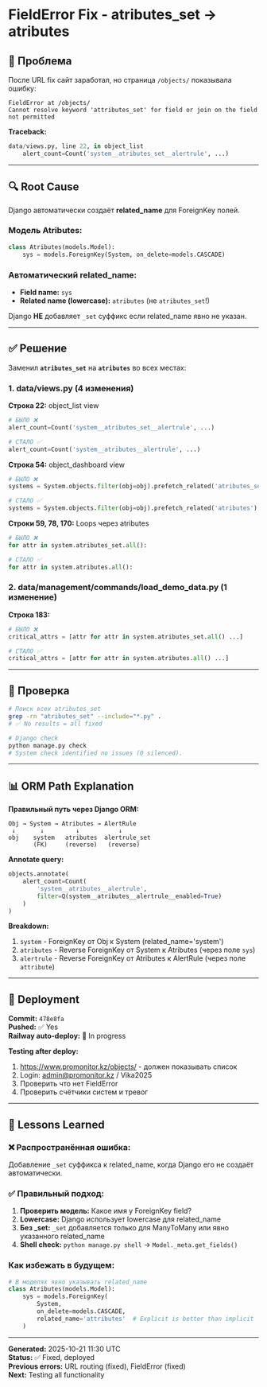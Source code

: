 # FieldError Fix - atributes_set → atributes

## 🔴 Проблема
После URL fix сайт заработал, но страница `/objects/` показывала ошибку:

```
FieldError at /objects/
Cannot resolve keyword 'attributes_set' for field or join on the field not permitted
```

**Traceback:**
```python
data/views.py, line 22, in object_list
    alert_count=Count('system__atributes_set__alertrule', ...)
```

---

## 🔍 Root Cause

Django автоматически создаёт **related_name** для ForeignKey полей.

### Модель Atributes:
```python
class Atributes(models.Model):
    sys = models.ForeignKey(System, on_delete=models.CASCADE)
```

### Автоматический related_name:
- **Field name:** `sys`
- **Related name (lowercase):** `atributes` (не `atributes_set`!)

Django **НЕ** добавляет `_set` суффикс если related_name явно не указан.

---

## ✅ Решение

Заменил **`atributes_set`** на **`atributes`** во всех местах:

### 1. data/views.py (4 изменения)

**Строка 22:** object_list view
```python
# БЫЛО ❌
alert_count=Count('system__atributes_set__alertrule', ...)

# СТАЛО ✅
alert_count=Count('system__atributes__alertrule', ...)
```

**Строка 54:** object_dashboard view
```python
# БЫЛО ❌
systems = System.objects.filter(obj=obj).prefetch_related('atributes_set')

# СТАЛО ✅
systems = System.objects.filter(obj=obj).prefetch_related('atributes')
```

**Строки 59, 78, 170:** Loops через atributes
```python
# БЫЛО ❌
for attr in system.atributes_set.all():

# СТАЛО ✅
for attr in system.atributes.all():
```

### 2. data/management/commands/load_demo_data.py (1 изменение)

**Строка 183:**
```python
# БЫЛО ❌
critical_attrs = [attr for attr in system.atributes_set.all() ...]

# СТАЛО ✅
critical_attrs = [attr for attr in system.atributes.all() ...]
```

---

## 🧪 Проверка

```bash
# Поиск всех atributes_set
grep -rn "atributes_set" --include="*.py" .
# ✅ No results = all fixed

# Django check
python manage.py check
# System check identified no issues (0 silenced).
```

---

## 📊 ORM Path Explanation

**Правильный путь через Django ORM:**

```
Obj → System → Atributes → AlertRule
 ↓       ↓         ↓           ↓
obj    system   atributes  alertrule_set
       (FK)     (reverse)   (reverse)
```

**Annotate query:**
```python
objects.annotate(
    alert_count=Count(
        'system__atributes__alertrule',
        filter=Q(system__atributes__alertrule__enabled=True)
    )
)
```

**Breakdown:**
1. `system` - ForeignKey от Obj к System (related_name='system')
2. `atributes` - Reverse ForeignKey от System к Atributes (через поле `sys`)
3. `alertrule` - Reverse ForeignKey от Atributes к AlertRule (через поле `attribute`)

---

## 🚀 Deployment

**Commit:** `478e8fa`  
**Pushed:** ✅ Yes  
**Railway auto-deploy:** 🔄 In progress

**Testing after deploy:**
1. https://www.promonitor.kz/objects/ - должен показывать список
2. Login: admin@promonitor.kz / Vika2025
3. Проверить что нет FieldError
4. Проверить счётчики систем и тревог

---

## 📝 Lessons Learned

### ❌ Распространённая ошибка:
Добавление `_set` суффикса к related_name, когда Django его не создаёт автоматически.

### ✅ Правильный подход:
1. **Проверить модель:** Какое имя у ForeignKey field?
2. **Lowercase:** Django использует lowercase для related_name
3. **Без _set:** `_set` добавляется только для ManyToMany или явно указанного related_name
4. **Shell check:** `python manage.py shell` → `Model._meta.get_fields()`

### Как избежать в будущем:
```python
# В моделях явно указывать related_name
class Atributes(models.Model):
    sys = models.ForeignKey(
        System, 
        on_delete=models.CASCADE,
        related_name='attributes'  # Explicit is better than implicit
    )
```

---

**Generated:** 2025-10-21 11:30 UTC  
**Status:** ✅ Fixed, deployed  
**Previous errors:** URL routing (fixed), FieldError (fixed)  
**Next:** Testing all functionality
